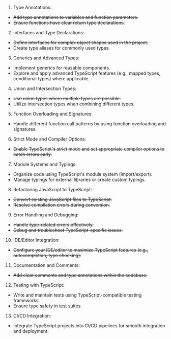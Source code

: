 1. Type Annotations:

- ~~Add type annotations to variables and function parameters.~~
- ~~Ensure functions have clear return type declarations.~~

2. Interfaces and Type Declarations:

 - ~~Define interfaces for complex object shapes used in the project.~~
 - Create type aliases for commonly used types.

3. Generics and Advanced Types:
 - Implement generics for reusable components.
 - Explore and apply advanced TypeScript features (e.g., mapped types, conditional types) where applicable.

4. Union and Intersection Types:
 - ~~Use union types where multiple types are possible.~~
 - Utilize intersection types when combining different types.

5. Function Overloading and Signatures:

 - Handle different function call patterns by using function overloading and signatures.

6. Strict Mode and Compiler Options:

 - ~~Enable TypeScript's strict mode and set appropriate compiler options to catch errors early.~~

7. Module Systems and Typings:

 - Organize code using TypeScript's module system (import/export).
 - Manage typings for external libraries or create custom typings.

8. Refactoring JavaScript to TypeScript:

 - ~~Convert existing JavaScript files to TypeScript.~~
 - ~~Resolve compilation errors during conversion.~~

9. Error Handling and Debugging:

- ~~Handle type-related errors effectively.~~
- ~~Debug and troubleshoot TypeScript-specific issues.~~

10. IDE/Editor Integration:

 - ~~Configure your IDE/editor to maximize TypeScript features (e.g., autocompletion, type checking).~~

11. Documentation and Comments:

 - ~~Add clear comments and type annotations within the codebase.~~

12. Testing with TypeScript:

- Write and maintain tests using TypeScript-compatible testing frameworks.
- Ensure type safety in test suites.

13. CI/CD Integration:

- Integrate TypeScript projects into CI/CD pipelines for smooth integration and deployment.